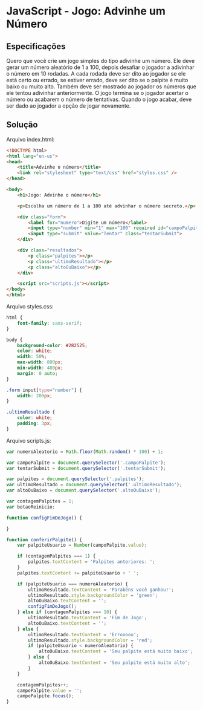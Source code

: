 # JavaScript - Jogo: Advinhe um Número

## Especificações

Quero que você crie um jogo simples do tipo adivinhe um número. 
Ele deve gerar um número aleatório de 1 a 100, depois desafiar o jogador a adivinhar o número em 10 rodadas. 
A cada rodada deve ser dito ao jogador se ele está certo ou errado, se estiver errado, deve ser dito se o palpite é muito baixo ou muito alto. 
Também deve ser mostrado ao jogador os números que ele tentou adivinhar anteriormente. 
O jogo termina se o jogador acertar o número ou acabarem o número de tentativas. 
Quando o jogo acabar, deve ser dado ao jogador a opção de jogar novamente.

## Solução

Arquivo index.html:

~~~html
<!DOCTYPE html>
<html lang="en-us">
<head>
    <title>Advinhe o número</title>
    <link rel="stylesheet" type="text/css" href="styles.css" />
</head>

<body>
    <h1>Jogo: Advinhe o número</h1>

    <p>Escolha um número de 1 a 100 até advinhar o número secreto.</p>

    <div class="form">
        <label for="numero">Digite um número</label>
        <input type="number" min="1" max="100" required id="campoPalpite" class="campoPalpite">
        <input type="submit" value="Tentar" class="tentarSubmit">
    </div>

    <div class="resultados">
        <p class="palpites"></p>
        <p class="ultimoResultado"></p>
        <p class="altoOuBaixo"></p>
    </div>

    <script src="scripts.js"></script>
</body>
</html>
~~~

Arquivo styles.css:

~~~css
html {
    font-family: sans-serif;
}

body {
    background-color: #282525;
    color: white;
    width: 50%;
    max-width: 800px;
    min-width: 480px;
    margin: 0 auto;
}

.form input[type="number"] {
    width: 200px;
}

.ultimoResultado {
    color: white;
    padding: 3px;
}
~~~

Arquivo scripts.js: 

~~~javascript
var numeroAleatorio = Math.floor(Math.random() * 100) + 1;

var campoPalpite = document.querySelector('.campoPalpite');
var tentarSubmit = document.querySelector('.tentarSubmit');

var palpites = document.querySelector('.palpites');
var ultimoResultado = document.querySelector('.ultimoResultado');
var altoOuBaixo = document.querySelector('.altoOuBaixo');

var contagemPalpites = 1;
var botaoReinicio;

function configFimDeJogo() {

}

function conferirPalpite() {
    var palpiteUsuario = Number(campoPalpite.value);

    if (contagemPalpites === 1) {
        palpites.textContent = 'Palpites anteriores: ';
    }
    palpites.textContent += palpiteUsuario + ' ';

    if (palpiteUsuario === numeroAleatorio) {
        ultimoResultado.textContent = 'Parabéns você ganhou!';
        ultimoResultado.style.backgroundColor = 'green';
        altoOuBaixo.textContent = '';
        configFimDeJogo();
    } else if (contagemPalpites === 10) {
        ultimoResultado.textContent = 'Fim de Jogo';
        altoOuBaixo.textContent = '';
    } else {
        ultimoResultado.textContent = 'Erroooou';
        ultimoResultado.style.backgroundColor = 'red';
        if (palpiteUsuario < numeroAleatorio) {
            altoOuBaixo.textContent = 'Seu palpite está muito baixo';
        } else {
            altoOuBaixo.textContent = 'Seu palpite está muito alto';
        }
    }

    contagemPalpites++;
    campoPalpite.value = '';
    campoPalpite.focus();
}
~~~

